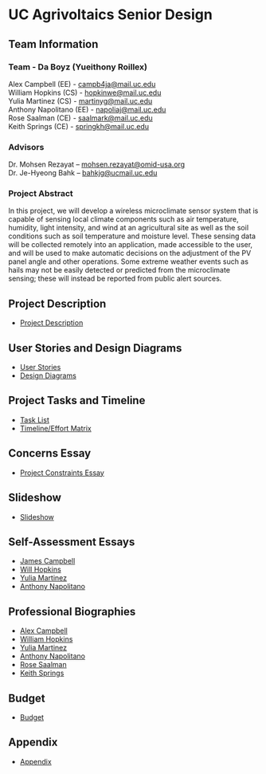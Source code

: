 # UC Agrivoltaics Senior Design
## Team Information
### Team - Da Boyz (Yueithony Roillex)
Alex Campbell (EE) - campb4ja@mail.uc.edu  
William Hopkins (CS) - hopkinwe@mail.uc.edu  
Yulia Martinez (CS) - martinyg@mail.uc.edu  
Anthony Napolitano (EE) - napoliaj@mail.uc.edu  
Rose Saalman (CE) - saalmark@mail.uc.edu  
Keith Springs (CE) - springkh@mail.uc.edu  

### Advisors
Dr. Mohsen Rezayat – mohsen.rezayat@omid-usa.org​  
Dr. Je-Hyeong Bahk – bahkjg@ucmail.uc.edu

### Project Abstract
In this project, we will develop a wireless microclimate sensor system that is capable of sensing local climate components such as air temperature, humidity, light intensity, and wind at an agricultural site as well as the soil conditions such as soil temperature and moisture level. These sensing data will be collected remotely into an application, made accessible to the user, and will be used to make automatic decisions on the adjustment of the PV panel angle and other operations. Some extreme weather events such as hails may not be easily detected or predicted from the microclimate sensing; these will instead be reported from public alert sources.​

## Project Description
* [Project Description](./assignments/Senior%20Design%20Project%20Description.pdf)

## User Stories and Design Diagrams
* [User Stories](./assignments/user-stories/user-stories.md)
* [Design Diagrams](./assignments/design-diagrams/Assignment%20%234%20-%20Design%20Diagrams_R1.pdf)

## Project Tasks and Timeline
* [Task List](./assignments/task-list/task-list.md)
* [Timeline/Effort Matrix](./assignments/milestones-timeline-effort-matrix/Senior%20Design%20Gantt%20Chart%20Fall%202022.xlsx)

## Concerns Essay
* [Project Constraints Essay](./assignments/project-constraints-essay/Project%20Constraint%20Essay.pdf)

## Slideshow
* [Slideshow](./assignments/slideshow/slideshow.pdf)

## Self-Assessment Essays
* [James Campbell](./assignments/individual-capstone-assessment/Individual%20Capstone%20Assessment.docx)
* [Will Hopkins](./assignments/individual-capstone-assessment/individual%20capstone%20assessment%20-%20Hopkins.pdf)
* [Yulia Martinez](./assignments/individual-capstone-assessment/Senior%20Design%20Individual%20Capstone%20Assessment%20-%20Yulia%20Martinez.pdf)
* [Anthony Napolitano](./assignments/individual-capstone-assessment/individual%20capstone%20assignment%20-%20Napolitano.pdf)

## Professional Biographies
* [Alex Campbell](./assignments/professional-bios/james-campbell-ee.pdf)
* [William Hopkins](./assignments/professional-bios/will-hopkins-cs.md)
* [Yulia Martinez](./assignments/professional-bios/yulia-martinez-cs.md)
* [Anthony Napolitano](./assignments/professional-bios/anthony-napolitano-ee.pdf)
* [Rose Saalman](./assignments/professional-bios/Rose%20Saalman_CompE_SeniorDesign.pdf)
* [Keith Springs](./assignments/professional-bios/Rose%20Saalman_CompE_SeniorDesign.pdf)

## Budget
* [Budget](./assignments/fall-design-report/budget.md)

## Appendix
* [Appendix](./assignments/fall-design-report/appendix/appendix.md)
